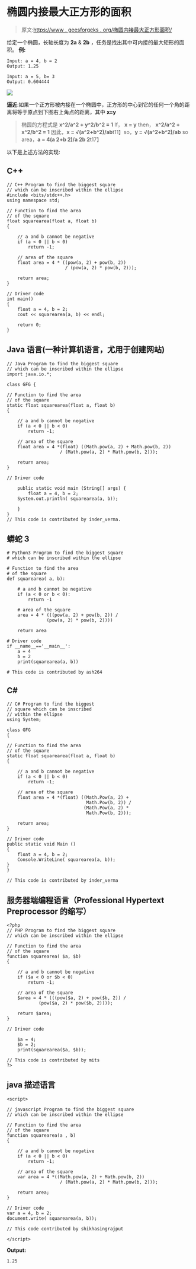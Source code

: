 # 椭圆内接最大正方形的面积

> 原文:[https://www . geesforgeks . org/椭圆内接最大正方形面积/](https://www.geeksforgeeks.org/area-of-the-largest-square-that-can-be-inscribed-in-an-ellipse/)

给定一个椭圆，长轴长度为 **2a** & **2b** ，任务是找出其中可内接的最大矩形的面积。
**例:**

```
Input: a = 4, b = 2
Output: 1.25

Input: a = 5, b= 3
Output: 0.604444
```

![](img/46881453f410f11fa1b3b68ce5561b30.png)

**逼近**:如果一个正方形被内接在一个椭圆中，正方形的中心到它的任何一个角的距离将等于原点到下图右上角点的距离，其中 **x=y**

> 椭圆的方程式是 **x^2/a^2 + y^2/b^2 = 1**
> If， **x = y**
> then， **x^2/a^2 + x^2/b^2 = 1**
> 因此，**x = √(a^2+b^2)/ab**t11】so，**y = √(a^2+b^2)/ab**
> so area，**a = 4(a 2+b 2)/a 2b 2**t17】

以下是上述方法的实现:

## C++

```
// C++ Program to find the biggest square
// which can be inscribed within the ellipse
#include <bits/stdc++.h>
using namespace std;

// Function to find the area
// of the square
float squarearea(float a, float b)
{

    // a and b cannot be negative
    if (a < 0 || b < 0)
        return -1;

    // area of the square
    float area = 4 * ((pow(a, 2) + pow(b, 2))
                      / (pow(a, 2) * pow(b, 2)));

    return area;
}

// Driver code
int main()
{
    float a = 4, b = 2;
    cout << squarearea(a, b) << endl;

    return 0;
}
```

## Java 语言(一种计算机语言，尤用于创建网站)

```
// Java Program to find the biggest square
// which can be inscribed within the ellipse
import java.io.*;

class GFG {

// Function to find the area
// of the square
static float squarearea(float a, float b)
{

    // a and b cannot be negative
    if (a < 0 || b < 0)
        return -1;

    // area of the square
    float area = 4 *(float) ((Math.pow(a, 2) + Math.pow(b, 2))
                    / (Math.pow(a, 2) * Math.pow(b, 2)));

    return area;
}

// Driver code

    public static void main (String[] args) {
        float a = 4, b = 2;
    System.out.println( squarearea(a, b));

    }
}
// This code is contributed by inder_verma.
```

## 蟒蛇 3

```
# Python3 Program to find the biggest square
# which can be inscribed within the ellipse

# Function to find the area
# of the square
def squarearea( a, b):

    # a and b cannot be negative
    if (a < 0 or b < 0):
        return -1

    # area of the square
    area = 4 * (((pow(a, 2) + pow(b, 2)) /
               (pow(a, 2) * pow(b, 2))))

    return area

# Driver code
if __name__=='__main__':
    a = 4
    b = 2
    print(squarearea(a, b))

# This code is contributed by ash264
```

## C#

```
// C# Program to find the biggest
// square which can be inscribed
// within the ellipse
using System;

class GFG
{

// Function to find the area
// of the square
static float squarearea(float a, float b)
{

    // a and b cannot be negative
    if (a < 0 || b < 0)
        return -1;

    // area of the square
    float area = 4 *(float) ((Math.Pow(a, 2) +
                              Math.Pow(b, 2)) /
                             (Math.Pow(a, 2) *
                              Math.Pow(b, 2)));

    return area;
}

// Driver code
public static void Main ()
{
    float a = 4, b = 2;
    Console.WriteLine( squarearea(a, b));
}
}

// This code is contributed by inder_verma
```

## 服务器端编程语言（Professional Hypertext Preprocessor 的缩写）

```
<?php
// PHP Program to find the biggest square
// which can be inscribed within the ellipse

// Function to find the area
// of the square
function squarearea( $a, $b)
{

    // a and b cannot be negative
    if ($a < 0 or $b < 0)
        return -1;

    // area of the square
    $area = 4 * (((pow($a, 2) + pow($b, 2)) /
            (pow($a, 2) * pow($b, 2))));

    return $area;
}

// Driver code

    $a = 4;
    $b = 2;
    print(squarearea($a, $b));

// This code is contributed by mits
?>
```

## java 描述语言

```
<script>

// javascript Program to find the biggest square
// which can be inscribed within the ellipse

// Function to find the area
// of the square
function squarearea(a , b)
{

    // a and b cannot be negative
    if (a < 0 || b < 0)
        return -1;

    // area of the square
    var area = 4 *((Math.pow(a, 2) + Math.pow(b, 2))
                    / (Math.pow(a, 2) * Math.pow(b, 2)));

    return area;
}

// Driver code
var a = 4, b = 2;
document.write( squarearea(a, b));

// This code contributed by shikhasingrajput

</script>
```

**Output:** 

```
1.25
```